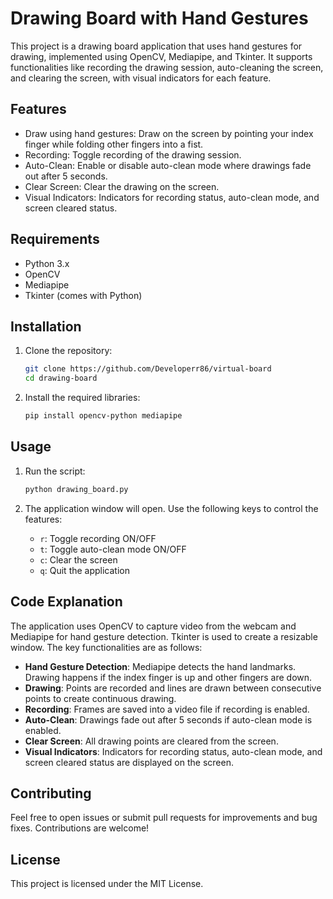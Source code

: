 # Drawing Board with Hand Gestures

This project is a drawing board application that uses hand gestures for drawing, implemented using OpenCV, Mediapipe, and Tkinter. It supports functionalities like recording the drawing session, auto-cleaning the screen, and clearing the screen, with visual indicators for each feature.

## Features
- Draw using hand gestures: Draw on the screen by pointing your index finger while folding other fingers into a fist.
- Recording: Toggle recording of the drawing session.
- Auto-Clean: Enable or disable auto-clean mode where drawings fade out after 5 seconds.
- Clear Screen: Clear the drawing on the screen.
- Visual Indicators: Indicators for recording status, auto-clean mode, and screen cleared status.

## Requirements
- Python 3.x
- OpenCV
- Mediapipe
- Tkinter (comes with Python)

## Installation
1. Clone the repository:
    ```bash
    git clone https://github.com/Developerr86/virtual-board
    cd drawing-board
    ```

2. Install the required libraries:
    ```bash
    pip install opencv-python mediapipe
    ```

## Usage
1. Run the script:
    ```bash
    python drawing_board.py
    ```

2. The application window will open. Use the following keys to control the features:
    - `r`: Toggle recording ON/OFF
    - `t`: Toggle auto-clean mode ON/OFF
    - `c`: Clear the screen
    - `q`: Quit the application

## Code Explanation
The application uses OpenCV to capture video from the webcam and Mediapipe for hand gesture detection. Tkinter is used to create a resizable window. The key functionalities are as follows:

- **Hand Gesture Detection**: Mediapipe detects the hand landmarks. Drawing happens if the index finger is up and other fingers are down.
- **Drawing**: Points are recorded and lines are drawn between consecutive points to create continuous drawing.
- **Recording**: Frames are saved into a video file if recording is enabled.
- **Auto-Clean**: Drawings fade out after 5 seconds if auto-clean mode is enabled.
- **Clear Screen**: All drawing points are cleared from the screen.
- **Visual Indicators**: Indicators for recording status, auto-clean mode, and screen cleared status are displayed on the screen.

## Contributing
Feel free to open issues or submit pull requests for improvements and bug fixes. Contributions are welcome!

## License
This project is licensed under the MIT License.
